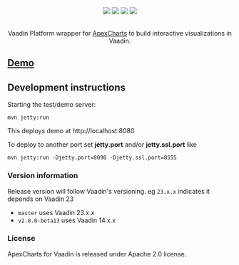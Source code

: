 
</p>    

<p align="center">
  <a href="https://vaadin.com/directory/component/apexchartsjs"><img src="https://img.shields.io/badge/Vaadin%20Directory-published-00b4f0.svg"></a>
  <a href="https://vaadin.com/directory/component/apexchartsjs"><img src="https://img.shields.io/vaadin-directory/version/apexchartsjs.svg" /></a>
   <a href="https://vaadin.com/directory/component/apexchartsjs"><img src="https://img.shields.io/vaadin-directory/rating/apexchartsjs.svg" /></a>
   <a href="https://vaadin.com/directory/component/apexchartsjs"><img src="https://img.shields.io/vaadin-directory/release-date/apexchartsjs.svg" /></a>
  </a>
</p>
<p align="center">
   <br>
Vaadin Platform wrapper for <a href="https://github.com/apexcharts/apexcharts.js">ApexCharts</a> to build interactive visualizations in Vaadin.
  <br>
</p>

## [Demo](https://appreciated-collection.herokuapp.com/apexcharts/)

## Development instructions

Starting the test/demo server:
```
mvn jetty:run
```

This deploys demo at http://localhost:8080

To deploy to another port set **jetty.port** and/or **jetty.ssl.port** like
```
mvn jetty:run -Djetty.port=8090 -Djetty.ssl.port=8555
```

### Version information

Release version will follow Vaadin's versioning. eg `23.x.x` indicates it depends on Vaadin 23

* `master` uses Vaadin 23.x.x
* `v2.0.0-beta13` uses Vaadin 14.x.x

### License

ApexCharts for Vaadin is released under Apache 2.0 license.
